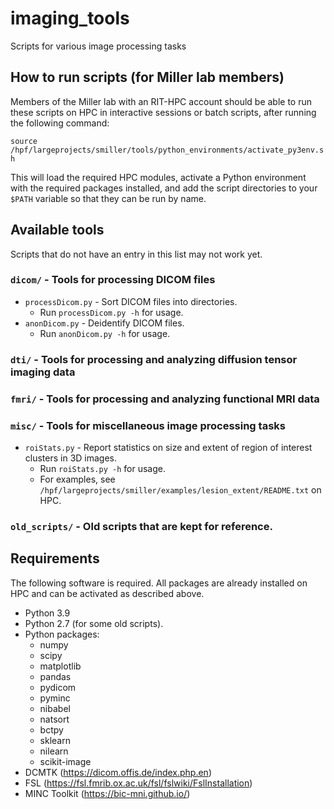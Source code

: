 # imaging_tools
Scripts for various image processing tasks

## How to run scripts (for Miller lab members)
Members of the Miller lab with an RIT-HPC account should be able to run these scripts on HPC in interactive sessions or batch scripts, after running the following command:

```source /hpf/largeprojects/smiller/tools/python_environments/activate_py3env.sh```

This will load the required HPC modules, activate a Python environment with the required packages installed, and add the script directories to your `$PATH` variable so that they can be run by name.

## Available tools
Scripts that do not have an entry in this list may not work yet.
### `dicom/` - Tools for processing DICOM files
* `processDicom.py` - Sort DICOM files into directories.
  * Run `processDicom.py -h` for usage.
* `anonDicom.py` - Deidentify DICOM files.
  * Run `anonDicom.py -h` for usage.
### `dti/` - Tools for processing and analyzing diffusion tensor imaging data
### `fmri/` - Tools for processing and analyzing functional MRI data
### `misc/` - Tools for miscellaneous image processing tasks
* `roiStats.py` - Report statistics on size and extent of region of interest clusters in 3D images.
  * Run `roiStats.py -h` for usage.
  * For examples, see `/hpf/largeprojects/smiller/examples/lesion_extent/README.txt` on HPC.
### `old_scripts/` - Old scripts that are kept for reference.

## Requirements
The following software is required. All packages are already installed on HPC and can be activated as described above.
* Python 3.9
* Python 2.7 (for some old scripts).
* Python packages:
  * numpy
  * scipy
  * matplotlib
  * pandas
  * pydicom
  * pyminc
  * nibabel
  * natsort
  * bctpy
  * sklearn
  * nilearn
  * scikit-image
* DCMTK (https://dicom.offis.de/index.php.en)
* FSL (https://fsl.fmrib.ox.ac.uk/fsl/fslwiki/FslInstallation)
* MINC Toolkit (https://bic-mni.github.io/)